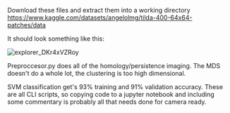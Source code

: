 Download these files and extract them into a working directory https://www.kaggle.com/datasets/angelolmg/tilda-400-64x64-patches/data 

It should look something like this:

![explorer_DKr4xVZRoy](https://github.com/theBombfly/TDA_Project/assets/79114060/4e8022af-c7cb-4d75-8ae8-ca0959dfa36c)


Preproccesor.py does all of the homology/persistence imaging. The MDS doesn't do a whole lot, the clustering is too high dimensional. 

SVM classification get's 93% training and 91% validation accuracy. These are all CLI scripts, so copying code to a jupyter notebook and including some commentary is probably all that needs done for camera ready.
